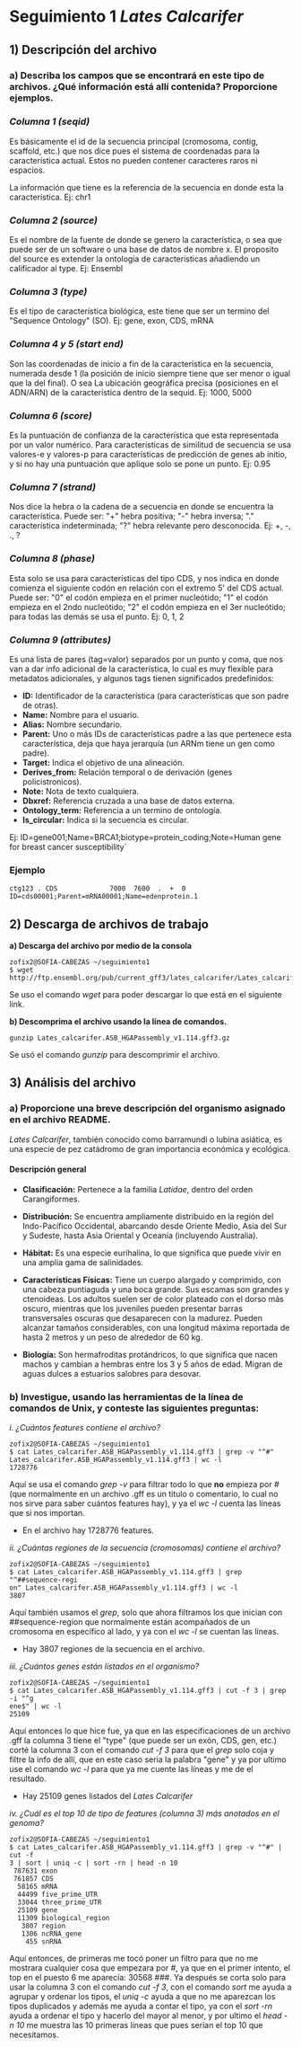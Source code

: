 # Seguimiento 1 _Lates Calcarifer_

## 1) Descripción del archivo
### **a) Describa los campos que se encontrará en este tipo de archivos. ¿Qué información está allí contenida? Proporcione ejemplos.**

### *Columna 1 (seqid)*

Es básicamente el id de la secuencia principal (cromosoma, contig, scaffold, etc.) que nos dice pues el sistema de coordenadas para la característica actual. Estos no pueden contener caracteres raros ni espacios.

La información que tiene es la referencia de la secuencia en donde esta la característica. Ej: chr1

### *Columna 2 (source)*

Es el nombre de la fuente de donde se genero la característica, o sea que puede ser de un software o una base de datos de nombre x. El proposito del source es extender la ontologia de caracteristicas añadiendo un calificador al type. 
Ej: Ensembl

### *Columna 3 (type)*

Es el tipo de característica biológica, este tiene que ser un termino del "Sequence Ontology" (SO).
Ej: gene, exon, CDS, mRNA

### *Columna 4 y 5 (start end)*

Son las coordenadas de inicio a fin de la característica en la secuencia, numerada desde 1 (la posición de inicio siempre tiene que ser menor o igual que la del final). O sea La ubicación geográfica precisa (posiciones en el ADN/ARN) de la característica dentro de la sequid.
Ej: 1000, 5000


### *Columna 6 (score)*

Es la puntuación de confianza de la característica que esta representada por un valor numérico. Para características de similitud de secuencia se usa valores-e y valores-p para características de predicción de genes ab initio, y si no hay una puntuación que aplique solo se pone un punto.
Ej: 0.95


### *Columna 7 (strand)*

Nos dice la hebra o la cadena de a secuencia en donde se encuentra la característica. Puede ser: "+" hebra positiva; "-" hebra inversa; "." característica indeterminada; "?" hebra relevante pero desconocida.
Ej: +, -, ., ?


### *Columna 8 (phase)*

Esta solo se usa para características del tipo CDS, y nos indica en donde comienza el siguiente codón en relación con el extremo 5' del CDS actual. Puede ser: "0" el codón empieza en el primer nucleótido; "1" el codón empieza en el 2ndo nucleótido; "2" el codón empieza en el 3er nucleótido; para todas las demás se usa el punto.
Ej: 0, 1, 2


### *Columna 9 (attributes)*

Es una lista de pares (tag=valor) separados por un punto y coma, que nos van a dar info adicional de la característica, lo cual es muy flexible para metadatos adicionales, y algunos tags tienen significados predefinidos:
* **ID:** Identificador de la característica (para características que son padre de otras).
* **Name:** Nombre para el usuario.
* **Alias:** Nombre secundario.
* **Parent:** Uno o más IDs de características padre a las que pertenece esta característica, deja que haya jerarquía (un ARNm tiene un gen como padre).
* **Target:** Indica el objetivo de una alineación.
* **Derives_from:** Relación temporal o de derivación (genes policistronicos).
* **Note:** Nota de texto cualquiera.
* **Dbxref:** Referencia cruzada a una base de datos externa.
* **Ontology_term:** Referencia a un termino de ontología.
* **Is_circular:** Indica si la secuencia es circular.

Ej: ID=gene001;Name=BRCA1;biotype=protein_coding;Note=Human gene for breast cancer susceptibility`


### **Ejemplo**

```
ctg123 . CDS             7000  7600  .  +  0  ID=cds00001;Parent=mRNA00001;Name=edenprotein.1
```

## 2) Descarga de archivos de trabajo


**a) Descarga del archivo por medio de la consola**

```
zofix2@SOFIA-CABEZAS ~/seguimiento1
$ wget http://ftp.ensembl.org/pub/current_gff3/lates_calcarifer/Lates_calcarifer.ASB_HGAPassembly_v1.114.gff3.gz
```

Se uso el comando _wget_ para poder descargar lo que está en el siguiente link.



**b) Descomprima el archivo usando la línea de comandos.**

```
gunzip Lates_calcarifer.ASB_HGAPassembly_v1.114.gff3.gz
```
Se usó el comando _gunzip_ para descomprimir el archivo.


## 3) Análisis del archivo

### **a) Proporcione una breve descripción del organismo asignado en el archivo README.**

_Lates Calcarifer_, también conocido como barramundi o lubina asiática, es una especie de pez catádromo de gran importancia económica y ecológica.



#### **Descripción general**

- **Clasificación:** Pertenece a la familia _Latidae_, dentro del orden Carangiformes.

- **Distribución:** Se encuentra ampliamente distribuido en la región del Indo-Pacífico Occidental, abarcando desde Oriente Medio, Asia del Sur y Sudeste, hasta Asia Oriental y Oceanía (incluyendo Australia).

- **Hábitat:** Es una especie eurihalina, lo que significa que puede vivir en una amplia gama de salinidades. 

- **Características Físicas:** Tiene un cuerpo alargado y comprimido, con una cabeza puntiaguda y una boca grande. Sus escamas son grandes y ctenoideas. Los adultos suelen ser de color plateado con el dorso más oscuro, mientras que los juveniles pueden presentar barras transversales oscuras que desaparecen con la madurez. Pueden alcanzar tamaños considerables, con una longitud máxima reportada de hasta 2 metros y un peso de alrededor de 60 kg.

- **Biología:** Son hermafroditas protándricos, lo que significa que nacen machos y cambian a hembras entre los 3 y 5 años de edad. Migran de aguas dulces a estuarios salobres para desovar.


### **b) Investigue, usando las herramientas de la línea de comandos de Unix, y conteste las siguientes preguntas:**

*i. ¿Cuántos features contiene el archivo?*

```
zofix2@SOFIA-CABEZAS ~/seguimiento1
$ cat Lates_calcarifer.ASB_HGAPassembly_v1.114.gff3 | grep -v "^#" Lates_calcarifer.ASB_HGAPassembly_v1.114.gff3 | wc -l
1728776
```

Aquí se usa el comando _grep -v_ para filtrar todo lo que **no** empieza por # (que normalmente en un archivo .gff es un titulo o comentario, lo cual no nos sirve para saber cuántos features hay), y ya el _wc -l_ cuenta las líneas que si nos importan.

* En el archivo hay 1728776 features.

*ii. ¿Cuántas regiones de la secuencia (cromosomas) contiene el archivo?*

```
zofix2@SOFIA-CABEZAS ~/seguimiento1
$ cat Lates_calcarifer.ASB_HGAPassembly_v1.114.gff3 | grep "^##sequence-regi
on" Lates_calcarifer.ASB_HGAPassembly_v1.114.gff3 | wc -l
3807
```

Aquí también usamos el _grep_, solo que ahora filtramos los que inician con ##sequence-region que normalmente están acompañados de un cromosoma en específico al lado, y ya con el _wc -l_ se cuentan las líneas.

* Hay 3807 regiones de la secuencia en el archivo.

*iii. ¿Cuántos genes están listados en el organismo?*

```
zofix2@SOFIA-CABEZAS ~/seguimiento1
$ cat Lates_calcarifer.ASB_HGAPassembly_v1.114.gff3 | cut -f 3 | grep -i "^g
ene$" | wc -l
25109
```

Aquí entonces lo que hice fue, ya que en las especificaciones de un archivo .gff la columna 3 tiene el "type" (que puede ser un exón, CDS, gen, etc.) corté la columna 3 con el comando _cut -f 3_ para que el _grep_ solo coja y filtre la info de allí, que en este caso seria la palabra "gene" y ya por ultimo use el comando _wc -l_ para que ya me cuente las líneas y me de el resultado.

* Hay 25109 genes listados del _Lates Calcarifer_ 

*iv. ¿Cuál es el top 10 de tipo de features (columna 3 más anotados en el genoma?*

```
zofix2@SOFIA-CABEZAS ~/seguimiento1
$ cat Lates_calcarifer.ASB_HGAPassembly_v1.114.gff3 | grep -v "^#" | cut -f
3 | sort | uniq -c | sort -rn | head -n 10
 787631 exon
 761857 CDS
  58165 mRNA
  44499 five_prime_UTR
  33044 three_prime_UTR
  25109 gene
  11309 biological_region
   3807 region
   1306 ncRNA_gene
    455 snRNA
```

Aquí entonces, de primeras me tocó poner un filtro para que no me mostrara cualquier cosa que empezara por #, ya que en el primer intento, el top en el puesto 6 me aparecía: 30568 ###. Ya después se corta solo para usar la columna 3 con el comando _cut -f 3_, con el comando _sort_ me ayuda a agrupar y ordenar los tipos, el _uniq -c_ ayuda a que no me aparezcan los tipos duplicados y además me ayuda a contar el tipo, ya con el _sort -rn_ ayuda a ordenar el tipo y hacerlo del mayor al menor, y por ultimo el _head -n 10_ me muestra las 10 primeras líneas que pues serían el top 10 que necesitamos. 
